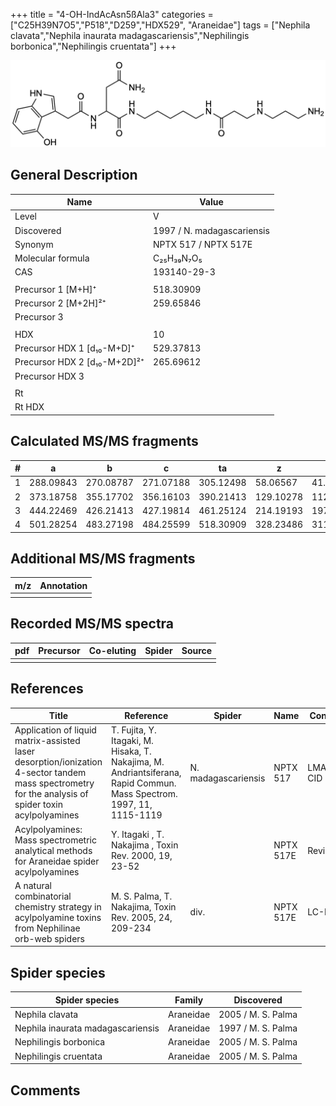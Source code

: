 +++
title = "4-OH-IndAcAsn5ßAla3"
categories = ["C25H39N7O5","P518","D259","HDX529",
"Araneidae"]
tags = ["Nephila clavata","Nephila inaurata madagascariensis","Nephilingis borbonica","Nephilingis cruentata"]
+++

![](/img/4-OH-IndAcAsn5bAla3.png)

## General Description

| Name                         | Value                      |
|------------------------------|----------------------------|
| Level                        | V                          |
| Discovered                   | 1997 / N. madagascariensis |
| Synonym                      | NPTX 517 / NPTX 517E       |
| Molecular formula            | C₂₅H₃₉N₇O₅                 |
| CAS                          | 193140-29-3                |
|                              |                            |
| Precursor 1 [M+H]⁺           | 518.30909                  |
| Precursor 2 [M+2H]²⁺         | 259.65846                  |
| Precursor 3                  |                            |
|                              |                            |
| HDX                          | 10                         |
| Precursor HDX 1 [d₁₀-M+D]⁺   | 529.37813                  |
| Precursor HDX 2 [d₁₀-M+2D]²⁺ | 265.69612                  |
| Precursor HDX 3              |                            |
|                              |                            |
| Rt                           |                            |
| Rt HDX                       |                            |

## Calculated MS/MS fragments

| # | a         | b         | c         | ta        | z         | y         | tz        |
|---|-----------|-----------|-----------|-----------|-----------|-----------|-----------|
| 1 | 288.09843 | 270.08787 | 271.07188 | 305.12498 | 58.06567  | 41.03912  | 75.09222  |
| 2 | 373.18758 | 355.17702 | 356.16103 | 390.21413 | 129.10278 | 112.07623 | 146.12933 |
| 3 | 444.22469 | 426.21413 | 427.19814 | 461.25124 | 214.19193 | 197.16538 | 231.21848 |
| 4 | 501.28254 | 483.27198 | 484.25599 | 518.30909 | 328.23486 | 311.20831 | 345.26141 |

## Additional MS/MS fragments

| m/z       | Annotation |
|-----------|------------|
|           |            |

## Recorded MS/MS spectra

| pdf | Precursor | Co-eluting | Spider    | Source                              |
|-----|-----------|------------|-----------|-------------------------------------|
|     |           |            |           |                                     |

## References

| Title                                                                                                                                               | Reference                                                                                                            | Spider              | Name      | Content    | Link                                                                                                                                   |
|-----------------------------------------------------------------------------------------------------------------------------------------------------|----------------------------------------------------------------------------------------------------------------------|---------------------|-----------|------------|----------------------------------------------------------------------------------------------------------------------------------------|
| Application of liquid matrix-assisted laser desorption/ionization 4-sector tandem mass spectrometry for the analysis of spider toxin acylpolyamines | T. Fujita, Y. Itagaki, M. Hisaka, T. Nakajima, M. Andriantsiferana, Rapid Commun. Mass Spectrom. 1997, 11, 1115-1119 | N. madagascariensis | NPTX 517  | LMALDI-CID | [Link](https://onlinelibrary.wiley.com/doi/abs/10.1002/%28SICI%291097-0231%2819970630%2911%3A10%3C1115%3A%3AAID-RCM908%3E3.0.CO%3B2-D) |
| Acylpolyamines: Mass spectrometric analytical methods for Araneidae spider acylpolyamines                                                           | Y. Itagaki , T. Nakajima , Toxin Rev. 2000, 19, 23-52                                                                |                     | NPTX 517E | Review     | [Link](https://www.tandfonline.com/doi/abs/10.1081/TXR-100100314)                                                                      |
| A natural combinatorial chemistry strategy in acylpolyamine toxins from Nephilinae orb-web spiders                                                  | M. S. Palma, T. Nakajima, Toxin Rev. 2005, 24, 209-234                                                               | div.                | NPTX 517E | LC-MS      | [Link](https://www.tandfonline.com/doi/abs/10.1081/TXR-200057857)                                                                      | 

## Spider species

| Spider species                    | Family    | Discovered         |
|-----------------------------------|-----------|--------------------|
| Nephila clavata                   | Araneidae | 2005 / M. S. Palma |
| Nephila inaurata madagascariensis | Araneidae | 1997 / M. S. Palma |
| Nephilingis borbonica             | Araneidae | 2005 / M. S. Palma |
| Nephilingis cruentata             | Araneidae | 2005 / M. S. Palma |

## Comments